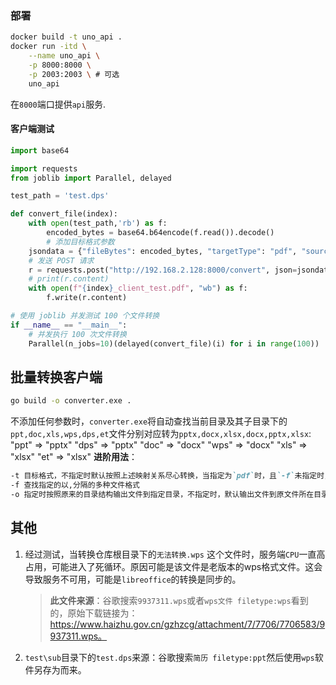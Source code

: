 ### 部署
```bash
docker build -t uno_api .
docker run -itd \
    --name uno_api \
    -p 8000:8000 \
    -p 2003:2003 \ # 可选
    uno_api
```
在`8000`端口提供`api`服务.

#### 客户端测试
```python
import base64

import requests
from joblib import Parallel, delayed

test_path = 'test.dps'

def convert_file(index):
    with open(test_path,'rb') as f:
        encoded_bytes = base64.b64encode(f.read()).decode()
        # 添加目标格式参数
    jsondata = {"fileBytes": encoded_bytes, "targetType": "pdf", "sourceType":"dps"}
    # 发送 POST 请求
    r = requests.post("http://192.168.2.128:8000/convert", json=jsondata)
    # print(r.content)
    with open(f"{index}_client_test.pdf", "wb") as f:
        f.write(r.content)

# 使用 joblib 并发测试 100 个文件转换
if __name__ == "__main__":
    # 并发执行 100 次文件转换
    Parallel(n_jobs=10)(delayed(convert_file)(i) for i in range(100))
```
## 批量转换客户端
```bash
go build -o converter.exe .
```
不添加任何参数时，`converter.exe`将自动查找当前目录及其子目录下的`ppt,doc,xls,wps,dps,et`文件分别对应转为`pptx,docx,xlsx,docx,pptx,xlsx`:
    "ppt" => "pptx"
    "dps" => "pptx"
	"doc" => "docx"
    "wps" => "docx"
	"xls" => "xlsx"
    "et"  => "xlsx"
**进阶用法**：  

```md
-t 目标格式，不指定时默认按照上述映射关系尽心转换，当指定为`pdf`时，且`-f`未指定时，自动查找`"doc", "docx", "wps", "et", "xls", "xlsx", "txt", "csv", "tsv", "dps", "ppt", "pptx"`格式文件。
-f 查找指定的以,分隔的多种文件格式
-o 指定时按照原来的目录结构输出文件到指定目录，不指定时，默认输出文件到原文件所在目录，并会将原文件全部转移到程序所在目录的`源文件`子目录中。
```

## 其他
1. 经过测试，当转换仓库根目录下的`无法转换.wps`
这个文件时，服务端`CPU`一直高占用，可能进入了死循环。原因可能是该文件是老版本的wps格式文件。这会导致服务不可用，可能是`libreoffice`的转换是同步的。  


    > **此文件来源**：谷歌搜索`9937311.wps`或者`wps文件 filetype:wps`看到的，原始下载链接为：https://www.haizhu.gov.cn/gzhzcg/attachment/7/7706/7706583/9937311.wps。


2. `test\sub`目录下的`test.dps`来源：谷歌搜索`简历 filetype:ppt`然后使用`wps`软件另存为而来。
